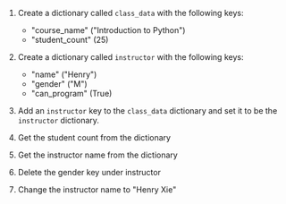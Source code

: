 1. Create a dictionary called `class_data` with the following keys:
    - "course_name" ("Introduction to Python")
    - "student_count" (25)

2. Create a dictionary called `instructor` with the following keys:
    - "name" ("Henry")
    - "gender" ("M")
    - "can_program" (True)

3. Add an `instructor` key to the `class_data` dictionary and set it to be the `instructor` dictionary.

4. Get the student count from the dictionary

5. Get the instructor name from the dictionary

6. Delete the gender key under instructor

7. Change the instructor name to "Henry Xie"
